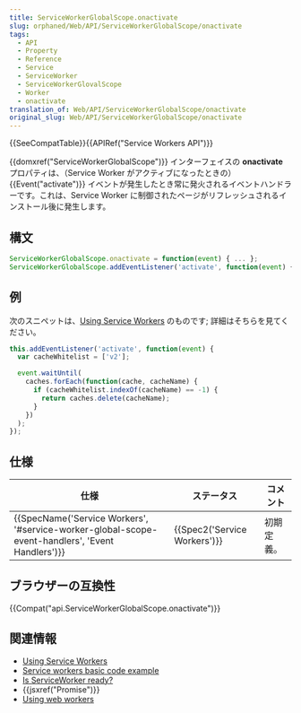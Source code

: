 ```yaml
---
title: ServiceWorkerGlobalScope.onactivate
slug: orphaned/Web/API/ServiceWorkerGlobalScope/onactivate
tags:
  - API
  - Property
  - Reference
  - Service
  - ServiceWorker
  - ServiceWorkerGlovalScope
  - Worker
  - onactivate
translation_of: Web/API/ServiceWorkerGlobalScope/onactivate
original_slug: Web/API/ServiceWorkerGlobalScope/onactivate
---
```

{{SeeCompatTable}}{{APIRef("Service Workers API")}}

{{domxref("ServiceWorkerGlobalScope")}} インターフェイスの **onactivate** プロパティは、（Service Worker がアクティブになったときの）{{Event("activate")}} イベントが発生したとき常に発火されるイベントハンドラーです。これは、Service Worker に制御されたページがリフレッシュされるインストール後に発生します。

## 構文

```js
ServiceWorkerGlobalScope.onactivate = function(event) { ... };
ServiceWorkerGlobalScope.addEventListener('activate', function(event) { ... });
```

## 例

次のスニペットは、[Using Service Workers](/ja/docs/Web/API/ServiceWorker_API/Using_Service_Workers#Updating_your_service_worker) のものです; 詳細はそちらを見てください。

```js
this.addEventListener('activate', function(event) {
  var cacheWhitelist = ['v2'];

  event.waitUntil(
    caches.forEach(function(cache, cacheName) {
      if (cacheWhitelist.indexOf(cacheName) == -1) {
        return caches.delete(cacheName);
      }
    })
  );
});
```

## 仕様

| 仕様                                                                                                                             | ステータス                           | コメント   |
| -------------------------------------------------------------------------------------------------------------------------------- | ------------------------------------ | ---------- |
| {{SpecName('Service Workers', '#service-worker-global-scope-event-handlers', 'Event Handlers')}} | {{Spec2('Service Workers')}} | 初期定義。 |

## ブラウザーの互換性

{{Compat("api.ServiceWorkerGlobalScope.onactivate")}}

## 関連情報

- [Using Service Workers](/ja/docs/Web/API/ServiceWorker_API/Using_Service_Workers)
- [Service workers basic code example](https://github.com/mdn/sw-test)
- [Is ServiceWorker ready?](https://jakearchibald.github.io/isserviceworkerready/)
- {{jsxref("Promise")}}
- [Using web workers](/ja/docs/Web/Guide/Performance/Using_web_workers)
